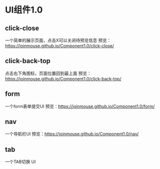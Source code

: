 # UI组件1.0

## click-close
一个简单的展示页面，点击X可以关闭待预览信息
预览：https://joinmouse.github.io/Component1.0/click-close/

## click-back-top
点击右下角图标，页面位置回到最上面
预览：https://joinmouse.github.io/Component1.0/click-back-top/

## form 
一个form表单提交UI
预览：https://joinmouse.github.io/Component1.0/form/

## nav
一个导航栏UI
预览：https://joinmouse.github.io/Component1.0/nav/

## tab 
一个TAB切换 UI

